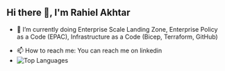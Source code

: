 ## Hi there 👋, I'm Rahiel Akhtar

<!--
**raheel1906/raheel1906** is a ✨ _special_ ✨ repository because its `README.md` (this file) appears on your GitHub profile.
-->

- 🔭 I’m currently doing Enterprise Scale Landing Zone, Enterprise Policy as a Code (EPAC), Infrastructure as a Code (Bicep, Terraform, GitHub)
<!-- - 🌱 I’m currently learning ... -->
- 📫 How to reach me: You can reach me on linkedin
-  ![Top Languages](https://github-readme-stats.vercel.app/api/top-langs/?username=raheel1906&layout=compact&theme=dark)
